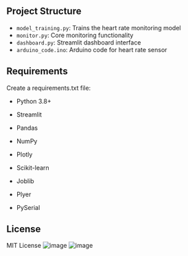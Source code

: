 ## Project Structure

- `model_training.py`: Trains the heart rate monitoring model
- `monitor.py`: Core monitoring functionality
- `dashboard.py`: Streamlit dashboard interface
- `arduino_code.ino`: Arduino code for heart rate sensor

## Requirements

Create a requirements.txt file:
- Python 3.8+
- Streamlit
- Pandas

- NumPy
- Plotly
- Scikit-learn
- Joblib
- Plyer
- PySerial

## License

MIT License
![image](https://github.com/user-attachments/assets/6fa13533-07ae-4ae2-855a-a94a728fc8fe)
![image](https://github.com/user-attachments/assets/9a41cccb-97a7-443c-a1d8-4d9b2c2395a5)

